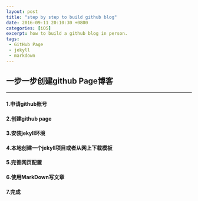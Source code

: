 ```yaml
---
layout: post
title: "step by step to build github blog"
date: 2016-09-11 20:10:30 +0800
categories: [iOS]
excerpt: how to build a github blog in person.
tags:
 - GitHub Page
 - jekyll
 - markdown
---
```



## 一步一步创建github Page博客
---
#### 1.申请github账号
#### 2.创建github page
#### 3.安装jekyll环境
#### 4.本地创建一个jekyll项目或者从网上下载模板
#### 5.完善网页配置
#### 6.使用MarkDown写文章
#### 7.完成